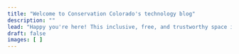 ```yaml
---
title: "Welcome to Conservation Colorado's technology blog"
description: ""
lead: "Happy you're here! This inclusive, free, and trustworthy space is where we share ways you can better use technology in your work — It's Technically Useful!"
draft: false
images: [ ]
---
```

